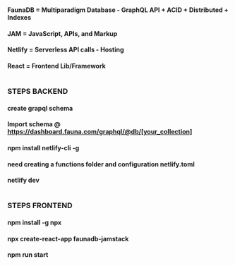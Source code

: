 #
#### FaunaDB = Multiparadigm Database - GraphQL API + ACID + Distributed + Indexes 
#### JAM = JavaScript, APIs, and Markup
#### Netlify = Serverless API calls - Hosting
#### React = Frontend Lib/Framework
#
### STEPS BACKEND
#### create grapql schema
#### Import schema @ https://dashboard.fauna.com/graphql/@db/[your_collection]
#### npm install netlify-cli -g
#### need creating a functions folder and  configuration netlify.toml
#### netlify dev
#
### STEPS FRONTEND
#### npm install -g npx
#### npx create-react-app faunadb-jamstack
#### npm run start
